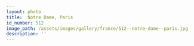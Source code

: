 ```yaml
---
layout: photo
title:  Notre Dame, Paris
id_number: 512
image_path: /assets/images/gallery/france/512--notre-dame--paris.jpg
description: ''
---
```

